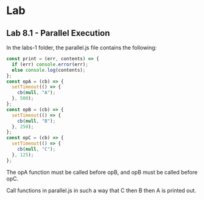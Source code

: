 # Lab

## Lab 8.1 - Parallel Execution

In the labs-1 folder, the parallel.js file contains the following:

```js
const print = (err, contents) => {
  if (err) console.error(err);
  else console.log(contents);
};
const opA = (cb) => {
  setTimeout(() => {
    cb(null, "A");
  }, 500);
};
const opB = (cb) => {
  setTimeout(() => {
    cb(null, "B");
  }, 250);
};
const opC = (cb) => {
  setTimeout(() => {
    cb(null, "C");
  }, 125);
};
```

The opA function must be called before opB, and opB must be called before opC.

Call functions in parallel.js in such a way that C then B then A is printed out.
